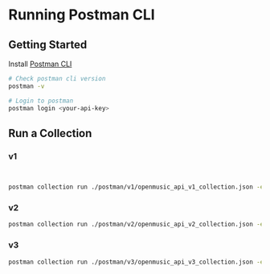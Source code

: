 # Running Postman CLI

## Getting Started

Install [Postman CLI](https://learning.postman.com/docs/postman-cli/postman-cli-installation/)

```bash
# Check postman cli version
postman -v

# Login to postman
postman login <your-api-key>
```

## Run a Collection

### v1

```bash


postman collection run ./postman/v1/openmusic_api_v1_collection.json -e ./postman/v1/openmusic_api_v1_environment.json
```

### v2

```bash
postman collection run ./postman/v2/openmusic_api_v2_collection.json -e ./postman/v2/openmusic_api_v2_environment.json
```

### v3

```bash
postman collection run ./postman/v3/openmusic_api_v3_collection.json -e ./postman/v3/openmusic_api_v3_environment.json
```
